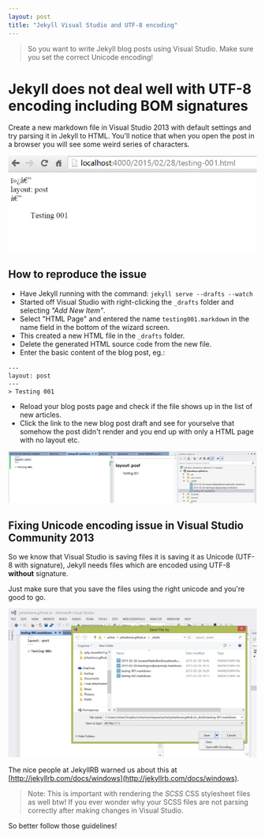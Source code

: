 ```yaml
---
layout: post
title: "Jekyll Visual Studio and UTF-8 encoding"
---
```


> So you want to write Jekyll blog posts using Visual Studio. Make sure you set the correct Unicode encoding!

# Jekyll does not deal well with UTF-8 encoding including BOM signatures

Create a new markdown file in Visual Studio 2013 with default settings and try parsing it in Jekyll to HTML. You'll notice that when you open the post in a browser you will see some weird series of characters.

![What the page looks like after rendering](/images/20150228-VisualStudioJekyllMarkdownIssue001.png)

## How to reproduce the issue

- Have Jekyll running with the command: ``jekyll serve --drafts --watch``
- Started off Visual Studio with right-clicking the ``_drafts`` folder and selecting *"Add New Item"*.
- Select "HTML Page" and entered the name ``testing001.markdown`` in the name field in the bottom of the wizard screen.
- This created a new HTML file in the ``_drafts`` folder.
- Delete the generated HTML source code from the new file.
- Enter the basic content of the blog post, eg.:

```
---
layout: post
---
> Testing 001
```

- Reload your blog posts page and check if the file shows up in the list of new articles.
- Click the link to the new blog post draft and see for yourselve that somehow the post didn't render and you end up with only a HTML page with no layout etc.

![How it looks like in Visual Studio](/images/20150228-VisualStudioJekyllMarkdownIssue002.png)

## Fixing Unicode encoding issue in Visual Studio Community 2013

So we know that Visual Studio is saving files it is saving it as Unicode (UTF-8 with signature), Jekyll needs files which are encoded using UTF-8 **without** signature.

Just make sure that you save the files using the right unicode and you're good to go.

![Save as encoding in Visual Studio wizard](/images/20150228-VisualStudioJekyllMarkdownIssue003.png)

The nice people at JekyllRB warned us about this at [http://jekyllrb.com/docs/windows](http://jekyllrb.com/docs/windows).

> Note: This is important with rendering the *SCSS* CSS stylesheet files as well btw! If you ever wonder why your SCSS files are not parsing correctly after making changes in Visual Studio.

So better follow those guidelines!